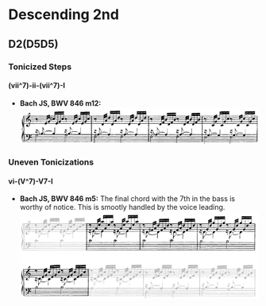 # Descending 2nd

## D2(D5D5)

### Tonicized Steps

#### (vii^7)-ii-(vii^7)-I

 - **Bach JS, BWV 846 m12:** ![](images\\05_sequences\\Bach_JS-BWV_846_m12.png)


### Uneven Tonicizations

#### vi-(V^7)-V7-I

 - **Bach JS, BWV 846 m5:** The final chord with the 7th in the bass is worthy of notice. This is smootly handled by the voice leading. ![](images\\05_sequences\\Bach_JS-BWV_846_m5.png)